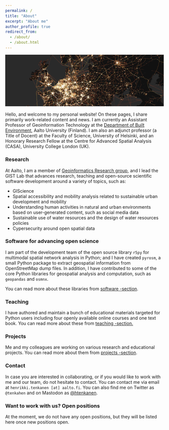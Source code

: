 ```yaml
---
permalink: /
title: "About"
excerpt: "About me"
author_profile: true
redirect_from: 
  - /about/
  - /about.html
---
```


![Europe transit map](Europe_transit.png)

Hello, and welcome to my personal website! On these pages, I share primarily work-related content and news. I am currently an Assistant Professor of Geoinformation Technology at the [Department of Built Environment](https://www.aalto.fi/en/department-of-built-environment), Aalto University (Finland). I am also an adjunct professor (a Title of Docent) at the Faculty of Science, University of Helsinki, and an Honorary Research Fellow at the Centre for Advanced Spatial Analysis (CASA), University College London (UK). 

### Research

At Aalto, I am a member of [Geoinformatics Research group](https://www.aalto.fi/en/department-of-built-environment/geoinformatics), and I lead the GIST Lab that advances research, teaching and open-source scientific software development around a variety of topics, such as:
- GIScience 
- Spatial accessibility and mobility analysis related to sustainable urban development and mobility 
- Understanding human activities in natural and urban environments based on user-generated content, such as social media data
- Sustainable use of water resources and the design of water resources policies
- Cypersecurity around open spatial data

### Software for advancing open science

I am part of the development team of the open source library `r5py` for multimodal spatial network analysis in Python; and I have created `pyrosm`, a small Python package to extract geospatial information from OpenStreetMap dump files. In addition, I have contributed to some of the core Python libraries for geospatial analysis and computation, such as `geopandas` and `osmnx`. 

You can read more about these libraries from [software -section](https://htenkanen.org/software/).

### Teaching

I have authored and maintain a bunch of educational materials targeted for Python users including four openly available online courses and one text book. You can read more about these from [teaching -section.](https://htenkanen.org/teaching/)

### Projects

Me and my colleagues are working on various research and educational projects. You can read more about them from [projects -section](https://htenkanen.org/projects/).

### Contact

In case you are interested in collaborating, or if you would like to work with me and our team, do not hesitate to contact. 
You can contact me via email at `henrikki.tenkanen [at] aalto.fi`. You can also find me on Twitter as `@tenkahen` and on Mastodon as <a rel="me" href="https://mastodon.social/@htenkanen">@htenkanen</a>. 

### Want to work with us? Open positions

At the moment, we do not have any open positions, but they will be listed here once new positions open.
